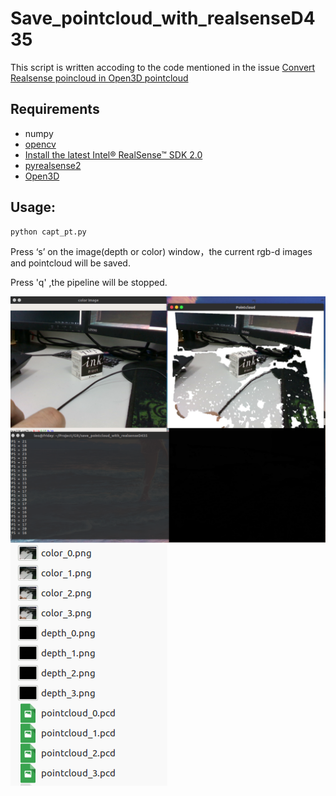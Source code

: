 # Save_pointcloud_with_realsenseD435
This script is written accoding to the code mentioned in the issue [Convert Realsense poincloud in Open3D pointcloud](https://github.com/IntelVCL/Open3D/issues/473)

## Requirements
* numpy
* [opencv](https://pypi.org/project/opencv-python/)
* [Install the latest Intel® RealSense™ SDK 2.0](https://github.com/IntelRealSense/librealsense/blob/master/doc/distribution_linux.md)
* [pyrealsense2](https://pypi.org/project/pyrealsense2/)
* [Open3D](https://github.com/IntelVCL/Open3D)


## Usage:
```python
python capt_pt.py
```

Press ‘s’ on the image(depth or color) window，the current rgb-d images and pointcloud will be saved.

Press 'q' ,the pipeline will be stopped.

![result](doc/result1.png)
![result](doc/result2.png)

 
